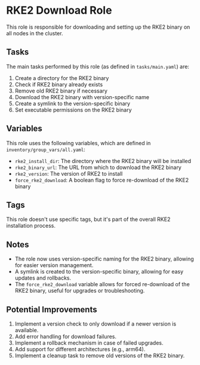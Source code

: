 # RKE2 Download Role

This role is responsible for downloading and setting up the RKE2 binary on all nodes in the cluster.

## Tasks

The main tasks performed by this role (as defined in `tasks/main.yaml`) are:

1. Create a directory for the RKE2 binary
2. Check if RKE2 binary already exists
3. Remove old RKE2 binary if necessary
4. Download the RKE2 binary with version-specific name
5. Create a symlink to the version-specific binary
6. Set executable permissions on the RKE2 binary

## Variables

This role uses the following variables, which are defined in `inventory/group_vars/all.yaml`:

- `rke2_install_dir`: The directory where the RKE2 binary will be installed
- `rke2_binary_url`: The URL from which to download the RKE2 binary
- `rke2_version`: The version of RKE2 to install
- `force_rke2_download`: A boolean flag to force re-download of the RKE2 binary

## Tags

This role doesn't use specific tags, but it's part of the overall RKE2 installation process.

## Notes

- The role now uses version-specific naming for the RKE2 binary, allowing for easier version management.
- A symlink is created to the version-specific binary, allowing for easy updates and rollbacks.
- The `force_rke2_download` variable allows for forced re-download of the RKE2 binary, useful for upgrades or troubleshooting.

## Potential Improvements

1. Implement a version check to only download if a newer version is available.
2. Add error handling for download failures.
3. Implement a rollback mechanism in case of failed upgrades.
4. Add support for different architectures (e.g., arm64).
5. Implement a cleanup task to remove old versions of the RKE2 binary.
